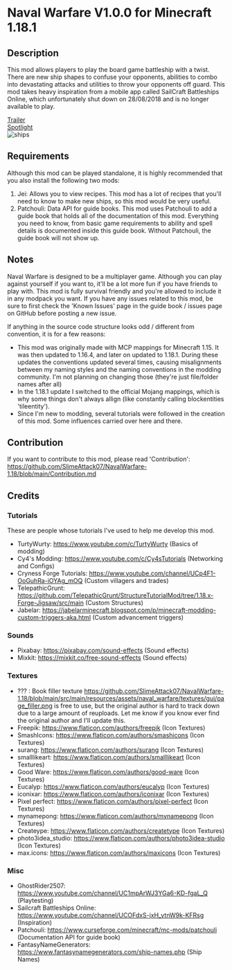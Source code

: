 # Naval Warfare V1.0.0 for Minecraft 1.18.1

## Description
This mod allows players to play the board game battleship with a twist. There are new ship shapes to confuse your opponents,
abilities to combo into devastating attacks and utilities to throw your opponents off guard. This mod takes heavy inspiration from a mobile app called SailCraft Battleships Online, which unfortunately  shut down on 28/08/2018 and is no longer available to play.

[Trailer](https://youtu.be/MYxKNoMBGgo "Naval Warfare Trailer")  
[Spotlight](https://youtu.be/abzme82r_DM "Naval Warfare Mod Spotlight")  
![ships](https://i.imgur.com/BLJpoj4.png "All Ships")

## Requirements
Although this mod can be played standalone, it is highly recommended that you also install the following two mods:
1. Jei: Allows you to view recipes. This mod has a lot of recipes that you'll need to know to make new ships, so this mod would be very useful.
2. Patchouli: Data API for guide books. This mod uses Patchouli to add a guide book that holds all of the documentation of this mod. Everything you need to know, from basic game requirements to ability and spell details is documented inside this guide book. Without Patchouli, the guide book will not show up.

## Notes
Naval Warfare is designed to be a multiplayer game. Although you can play against yourself if you want to, it'll be a lot more fun if you have friends to play with. This mod is fully survival friendly and you're allowed to include it in any modpack you want.
If you have any issues related to this mod, be sure to first check the 'Known Issues' page in the guide book / issues page on GitHub before posting a new issue.

If anything in the source code structure looks odd / different from convention, it is for a few reasons:
* This mod was originally made with MCP mappings for Minecraft 1.15. It was then updated to 1.16.4, and later on updated to 1.18.1. During these updates the conventions updated several times, causing misalignments between my naming styles and the naming conventions in the modding community. I'm not planning on changing those (they're just file/folder names after all)
* In the 1.18.1 update I switched to the official Mojang mappings, which is why some things don't always allign (like constantly calling blockentities 'tileentity').
* Since I'm new to modding, several tutorials were followed in the creation of this mod. Some influences carried over here and there.

## Contribution
If you want to contribute to this mod, please read 'Contribution': https://github.com/SlimeAttack07/NavalWarfare-1.18/blob/main/Contribution.md

## Credits
### Tutorials
These are people whose tutorials I've used to help me develop this mod.
* TurtyWurty: https://www.youtube.com/c/TurtyWurty (Basics of modding)
* Cy4's Modding: https://www.youtube.com/c/Cy4sTutorials (Networking and Configs)
* Cryness Forge Tutorials: https://www.youtube.com/channel/UCp4F1-OoGuhRa-iOYAg_mOQ (Custom villagers and trades)
* TelepathicGrunt: https://github.com/TelepathicGrunt/StructureTutorialMod/tree/1.18.x-Forge-Jigsaw/src/main (Custom Structures)
* Jabelar: https://jabelarminecraft.blogspot.com/p/minecraft-modding-custom-triggers-aka.html (Custom advancement triggers)

### Sounds
* Pixabay: https://pixabay.com/sound-effects (Sound effects)
* Mixkit: https://mixkit.co/free-sound-effects (Sound effects)

### Textures
* ??? : Book filler texture https://github.com/SlimeAttack07/NavalWarfare-1.18/blob/main/src/main/resources/assets/naval_warfare/textures/gui/page_filler.png is free to use, but the original author is hard to track down due to a large amount of reuploads. Let me know if you know ever find the original author and I'll update this.
* Freepik: https://www.flaticon.com/authors/freepik (Icon Textures)
* SmashIcons: https://www.flaticon.com/authors/smashicons (Icon Textures)
* surang: https://www.flaticon.com/authors/surang (Icon Textures)
* smalllikeart: https://www.flaticon.com/authors/smalllikeart (Icon Textures)
* Good Ware: https://www.flaticon.com/authors/good-ware (Icon Textures)
* Eucalyp: https://www.flaticon.com/authors/eucalyp (Icon Textures)
* iconixar: https://www.flaticon.com/authors/iconixar (Icon Textures)
* Pixel perfect: https://www.flaticon.com/authors/pixel-perfect (Icon Textures)
* mynamepong: https://www.flaticon.com/authors/mynamepong (Icon Textures)
* Createype: https://www.flaticon.com/authors/createtype (Icon Textures)
* photo3idea_studio: https://www.flaticon.com/authors/photo3idea-studio (Icon Textures)
* max.icons: https://www.flaticon.com/authors/maxicons (Icon Textures)

### Misc
* GhostRider2507: https://www.youtube.com/channel/UC1mpArWJ3YGa6-KD-fgaL_Q (Playtesting)
* Sailcraft Battleships Online: https://www.youtube.com/channel/UCOFdxS-jxH_ytnW9k-KFRsg (Inspiration)
* Patchouli: https://www.curseforge.com/minecraft/mc-mods/patchouli (Documentation API for guide book)
* FantasyNameGenerators: https://www.fantasynamegenerators.com/ship-names.php (Ship Names)